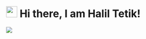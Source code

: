 # <img src="https://raw.githubusercontent.com/aemmadi/aemmadi/master/wave.gif" width="30px"> Hi there, I am Halil Tetik!

<img src='https://github-readme-stats.vercel.app/api?username=HalilTetikk&&title_color=8D00FF&hide_border=true&text_color=7400C5&bg_color=0D1117&border_radius=0&icon_color=#00b3ff&show_icons=true'>
<!--<img src='https://github-readme-stats.vercel.app/api/top-langs/?username=Alabros&&title_color=8D00FF&hide_border=true&text_color=7400C5&bg_color=0D1117&border_radius=0'>-->
